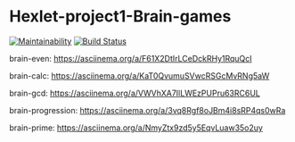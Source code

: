 # Hexlet-project1-Brain-games
[![Maintainability](https://api.codeclimate.com/v1/badges/df4a66e5cca0712c8929/maintainability)](https://codeclimate.com/github/bukharovev/project-lvl1-s454/maintainability)
[![Build Status](https://travis-ci.org/bukharovev/project-lvl1-s454.svg?branch=master)](https://travis-ci.org/bukharovev/project-lvl1-s454) 

brain-even: https://asciinema.org/a/F61X2DtIrLCeDckRHy1RquQcI

brain-calc: https://asciinema.org/a/KaT0QvumuSVwcRSGcMvRNg5aW

brain-gcd: https://asciinema.org/a/VWVhXA7IlLWEzPUPru63RC6UL

brain-progression: https://asciinema.org/a/3vq8Rgf8oJBm4i8sRP4qs0wRa

brain-prime: https://asciinema.org/a/NmyZtx9zd5y5EqvLuaw35o2uy
